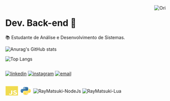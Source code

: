 <img align="right" alt="Ori" height="300" src="https://images-wixmp-ed30a86b8c4ca887773594c2.wixmp.com/f/ea50a178-1579-4663-bc0b-87d7a94f2b0e/ddsozob-1457f0d3-e84b-4b53-9111-9a533044921a.png/v1/fit/w_375,h_375/dashing_and_bashing_by_icevia_ddsozob-375w.png?token=eyJ0eXAiOiJKV1QiLCJhbGciOiJIUzI1NiJ9.eyJzdWIiOiJ1cm46YXBwOjdlMGQxODg5ODIyNjQzNzNhNWYwZDQxNWVhMGQyNmUwIiwiaXNzIjoidXJuOmFwcDo3ZTBkMTg4OTgyMjY0MzczYTVmMGQ0MTVlYTBkMjZlMCIsIm9iaiI6W1t7ImhlaWdodCI6Ijw9MTAwMCIsInBhdGgiOiJcL2ZcL2VhNTBhMTc4LTE1NzktNDY2My1iYzBiLTg3ZDdhOTRmMmIwZVwvZGRzb3pvYi0xNDU3ZjBkMy1lODRiLTRiNTMtOTExMS05YTUzMzA0NDkyMWEucG5nIiwid2lkdGgiOiI8PTEwMDAifV1dLCJhdWQiOlsidXJuOnNlcnZpY2U6aW1hZ2Uub3BlcmF0aW9ucyJdfQ.ep_sozqDdLmuCMvcnH1MMXFY23sHQJwR39Pcptsl08Y">

# **Dev. Back-end 💅**

📚 Estudante de Análise e Desenvolvimento de Sistemas.


![Anurag's GitHub stats](https://github-readme-stats.vercel.app/api?username=Rayannematsuki&show_icons=true&theme=tokyonight)

![Top Langs](https://github-readme-stats.vercel.app/api/top-langs/?username=RayanneMatsuki&layout=compact&theme=tokyonight)

##
[![linkedin](https://img.shields.io/badge/linkedin-0A66C2?style=for-the-badge&logo=linkedin&logoColor=white)](https://www.linkedin.com/in/rayannematsuki/)
[![instagram](https://img.shields.io/badge/instagram-E4405F?style=for-the-badge&logo=instagram&logoColor=white)](https://www.instagram.com/rayannecastro24/)
[![email](https://img.shields.io/badge/email-0078D4?style=for-the-badge&logo=microsoft-outlook&logoColor=white)](mailto:rayannematsuki@hotmail.com)


  <div style="display: inline_block"><br>
    <img align="center" alt="RayMatsuki-Js" height="30" width="40" src="https://raw.githubusercontent.com/devicons/devicon/master/icons/javascript/javascript-plain.svg">
    <img align="center" alt="RayMatsuki-Python" height="30" width="40" src="https://raw.githubusercontent.com/devicons/devicon/master/icons/python/python-original.svg">
    <img align="center" alt="RayMatsuki-NodeJs" height="30" width="40" src="https://cdn.jsdelivr.net/gh/devicons/devicon/icons/nodejs/nodejs-original.svg">
   <img align="center" alt="RayMatsuki-Lua" height="30" width="40" src="https://cdn.jsdelivr.net/gh/devicons/devicon/icons/lua/lua-original-wordmark.svg" />
  </div>
  
